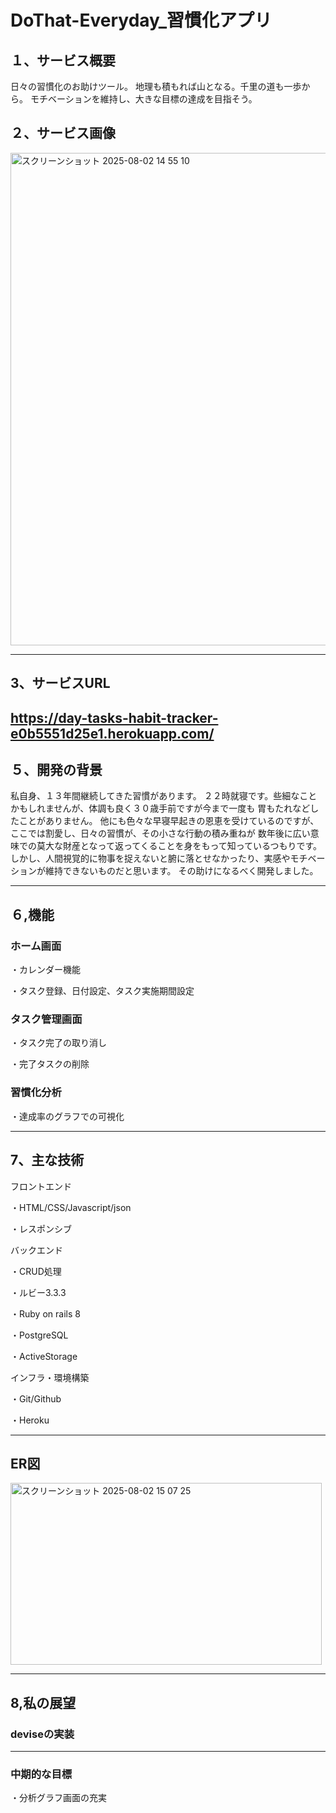 
# DoThat-Everyday_習慣化アプリ


## １、サービス概要
日々の習慣化のお助けツール。
地理も積もれば山となる。千里の道も一歩から。
モチベーションを維持し、大きな目標の達成を目指そう。


## ２、サービス画像

<img width="1468" height="788" alt="スクリーンショット 2025-08-02 14 55 10" src="https://github.com/user-attachments/assets/3f63aa29-0bd3-40e4-a405-9983e6bd1a9e" />

---

## 3、サービスURL
https://day-tasks-habit-tracker-e0b5551d25e1.herokuapp.com/
---

## ５、開発の背景
私自身、１３年間継続してきた習慣があります。
２２時就寝です。些細なことかもしれませんが、体調も良く３０歳手前ですが今まで一度も
胃もたれなどしたことがありません。
他にも色々な早寝早起きの恩恵を受けているのですが、ここでは割愛し、日々の習慣が、その小さな行動の積み重ねが
数年後に広い意味での莫大な財産となって返ってくることを身をもって知っているつもりです。
しかし、人間視覚的に物事を捉えないと腑に落とせなかったり、実感やモチベーションが維持できないものだと思います。
その助けになるべく開発しました。


---


## ６,機能

### ホーム画面


・カレンダー機能

・タスク登録、日付設定、タスク実施期間設定



### タスク管理画面

・タスク完了の取り消し

・完了タスクの削除


### 習慣化分析

・達成率のグラフでの可視化


---

## 7、主な技術

フロントエンド

・HTML/CSS/Javascript/json

・レスポンシブ

バックエンド

・CRUD処理

・ルビー3.3.3

・Ruby on rails 8

・PostgreSQL

・ActiveStorage


インフラ・環境構築

・Git/Github

・Heroku

---

## ER図
<img width="498" height="291" alt="スクリーンショット 2025-08-02 15 07 25" src="https://github.com/user-attachments/assets/e5b4250a-b8c6-47c8-b14e-f4bdd6c2db47" />


---

## 8,私の展望

### deviseの実装

---

### 中期的な目標

・分析グラフ画面の充実






